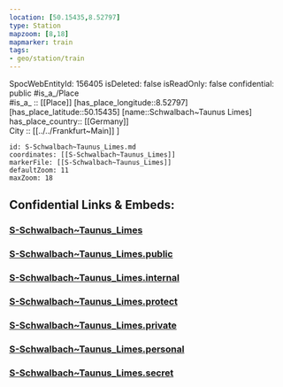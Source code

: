 ```yaml
---
location: [50.15435,8.52797] 
type: Station 
mapzoom: [8,18] 
mapmarker: train 
tags:
- geo/station/train
---
```

SpocWebEntityId: 156405
isDeleted: false
isReadOnly: false
confidential: public
#is_a_/Place  
#is_a_ :: [[Place]] 
[has_place_longitude::8.52797] 
[has_place_latitude::50.15435] 
[name::Schwalbach~Taunus Limes] 
has_place_country:: [[Germany]]  
City :: [[../../Frankfurt~Main]] ] 


```leaflet
id: S-Schwalbach~Taunus_Limes.md
coordinates: [[S-Schwalbach~Taunus_Limes]] 
markerFile: [[S-Schwalbach~Taunus_Limes]] 
defaultZoom: 11 
maxZoom: 18
```


## Confidential Links & Embeds: 

### [S-Schwalbach~Taunus_Limes](/_Standards/Earth/Continent/Europe/Europe~Central/Germany/Germany~West/Hessen/counties~Hessen/Frankfurt~Main/Stations-FFM~S/S-Schwalbach~Taunus_Limes.md) 

### [S-Schwalbach~Taunus_Limes.public](/_public/Earth/Continent/Europe/Europe~Central/Germany/Germany~West/Hessen/counties~Hessen/Frankfurt~Main/Stations-FFM~S/S-Schwalbach~Taunus_Limes.public.md) 

### [S-Schwalbach~Taunus_Limes.internal](/_internal/Earth/Continent/Europe/Europe~Central/Germany/Germany~West/Hessen/counties~Hessen/Frankfurt~Main/Stations-FFM~S/S-Schwalbach~Taunus_Limes.internal.md) 

### [S-Schwalbach~Taunus_Limes.protect](/_protect/Earth/Continent/Europe/Europe~Central/Germany/Germany~West/Hessen/counties~Hessen/Frankfurt~Main/Stations-FFM~S/S-Schwalbach~Taunus_Limes.protect.md) 

### [S-Schwalbach~Taunus_Limes.private](/_private/Earth/Continent/Europe/Europe~Central/Germany/Germany~West/Hessen/counties~Hessen/Frankfurt~Main/Stations-FFM~S/S-Schwalbach~Taunus_Limes.private.md) 

### [S-Schwalbach~Taunus_Limes.personal](/_personal/Earth/Continent/Europe/Europe~Central/Germany/Germany~West/Hessen/counties~Hessen/Frankfurt~Main/Stations-FFM~S/S-Schwalbach~Taunus_Limes.personal.md) 

### [S-Schwalbach~Taunus_Limes.secret](/_secret/Earth/Continent/Europe/Europe~Central/Germany/Germany~West/Hessen/counties~Hessen/Frankfurt~Main/Stations-FFM~S/S-Schwalbach~Taunus_Limes.secret.md)

